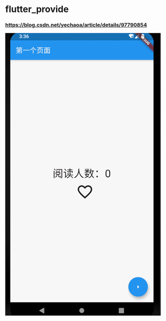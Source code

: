 # flutter_provide


### https://blog.csdn.net/yechaoa/article/details/97790854


![](https://github.com/yechaoa/flutter_provide/raw/master/gif/111.gif)
